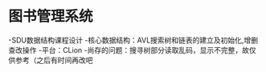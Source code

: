 # 图书管理系统
-SDU数据结构课程设计
-核心数据结构：AVL搜索树和链表的建立及初始化,增删查改操作
-平台：CLion
-尚存的问题：搜寻树部分读取乱码，显示不完整，故仅供参考（之后有时间再改吧
